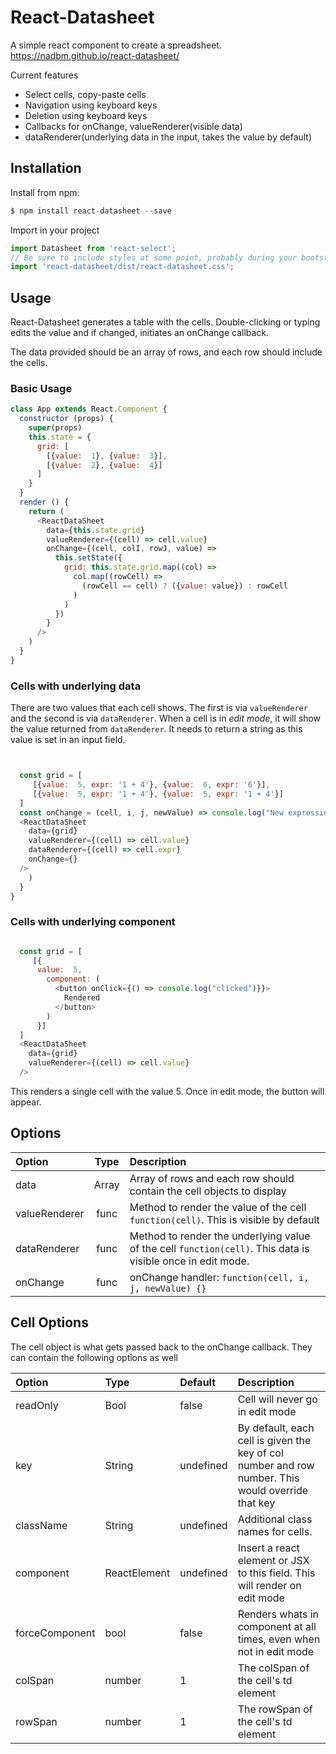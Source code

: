 # React-Datasheet
A simple react component to create a spreadsheet. 
https://nadbm.github.io/react-datasheet/

Current features

* Select cells, copy-paste cells
* Navigation using keyboard keys
* Deletion using keyboard keys
* Callbacks for onChange, valueRenderer(visible data)
* dataRenderer(underlying data in the input, takes the value by default)


## Installation

Install from npm: 
```javascript
$ npm install react-datasheet --save
```
Import in your project

```javascript
import Datasheet from 'react-select';
// Be sure to include styles at some point, probably during your bootstrapping
import 'react-datasheet/dist/react-datasheet.css';
```

## Usage

React-Datasheet generates a table with the cells. Double-clicking or typing edits the value and if changed, initiates an onChange callback. 

The data provided should be an array of rows, and each row should include the cells.

### Basic Usage
```javascript
class App extends React.Component {
  constructor (props) {
    super(props)
    this.state = {
      grid: [
        [{value:  1}, {value:  3}],
        [{value:  2}, {value:  4}]
      ]
    }
  }
  render () {
    return (
      <ReactDataSheet 
        data={this.state.grid}
        valueRenderer={(cell) => cell.value}
        onChange={(cell, colI, rowJ, value) => 
          this.setState({
            grid: this.state.grid.map((col) => 
              col.map((rowCell) => 
                (rowCell == cell) ? ({value: value}) : rowCell
              )
            )
          }) 
        }
      />
    )
  }
}
```

### Cells with underlying data

There are two values that each cell shows. The first is via ```valueRenderer``` and the second is via ```dataRenderer```. When a cell is in *edit mode*, it will show the value returned from ```dataRenderer```. It needs to return a string as this value is set in an input field.

```javascript 


  const grid = [
     [{value:  5, expr: '1 + 4'}, {value:  6, expr: '6'}],
     [{value:  5, expr: '1 + 4'}, {value:  5, expr: '1 + 4'}]
  ]
  const onChange = (cell, i, j, newValue) => console.log("New expression :" + newValue)
  <ReactDataSheet 
    data={grid}
    valueRenderer={(cell) => cell.value}
    dataRenderer={(cell) => cell.expr}
    onChange={} 
  />
    )
  }
}
```

### Cells with underlying component

```javascript 

  const grid = [
     [{
      value:  5, 
        component: ( 
          <button onClick={() => console.log("clicked")}}>
            Rendered
          </button>
        )
      }]
  ]
  <ReactDataSheet 
    data={grid}
    valueRenderer={(cell) => cell.value}
  />
```
This renders a single cell with the value 5. Once in edit mode, the button will appear.

## Options

Option | Type | Description
:--- | :---: | :--- 
data | Array | Array of rows and each row should contain the cell objects to display
valueRenderer | func | Method to render the value of the cell `function(cell)`. This is visible by default
dataRenderer | func | Method to render the underlying value of the cell `function(cell)`. This data is visible once in edit mode.
onChange | func | onChange handler: `function(cell, i, j, newValue) {}`

## Cell Options

The cell object is what gets passed back to the onChange callback. They can contain the following options as well

Option | Type | Default |  Description
:--- | :--- | :--- | :--
readOnly | Bool | false | Cell will never go in edit mode
key | String | undefined | By default, each cell is given the key of col number and row number. This would override that key
className | String | undefined | Additional class names for cells. 
component | ReactElement | undefined | Insert a react element or JSX to this field. This will render on edit mode
forceComponent | bool | false | Renders whats in component at all times, even when not in edit mode
colSpan | number | 1 | The colSpan of the cell's td element
rowSpan | number | 1 | The rowSpan of the cell's td element
